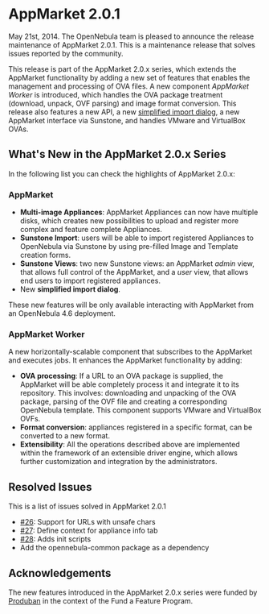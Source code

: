 AppMarket 2.0.1
===============

May 21st, 2014. The OpenNebula team is pleased to announce the release maintenance of AppMarket 2.0.1. This is a maintenance release that solves issues reported by the community.

This release is part of the AppMarket 2.0.x series, which extends the AppMarket functionality by adding a new set of features that enables the management and processing of OVA files. A new component *AppMarket Worker* is introduced, which handles the OVA package treatment (download, unpack, OVF parsing) and image format conversion. This release also features a new API, a new [simplified import dialog](../usage.md), a new AppMarket interface via Sunstone, and handles VMware and VirtualBox OVAs.

What's New in the AppMarket 2.0.x Series
-----------------------------------------

In the following list you can check the highlights of AppMarket 2.0.x:

### AppMarket

* **Multi-image Appliances**: AppMarket Appliances can now have multiple disks, which creates new possibilities to upload and register more complex and feature complete Appliances.
* **Sunstone Import**: users will be able to import registered Appliances to OpenNebula via Sunstone by using pre-filled Image and Template creation forms.
* **Sunstone Views**: two new Sunstone views: an AppMarket *admin* view, that allows full control of the AppMarket, and a *user* view, that allows end users to import registered appliances.
* New **simplified import dialog**.

These new features will be only available interacting with AppMarket from an OpenNebula 4.6 deployment.

### AppMarket Worker

A new horizontally-scalable component that subscribes to the AppMarket and executes jobs. It enhances the AppMarket functionality by adding:

* **OVA processing**: If a URL to an OVA package is supplied, the AppMarket will be able completely process it and integrate it to its repository. This involves: downloading and unpacking of the OVA package, parsing of the OVF file and creating a corresponding OpenNebula template. This component supports VMware and VirtualBox OVFs.
* **Format conversion**: appliances registered in a specific format, can be converted to a new format.
* **Extensibility**: All the operations described above are implemented within the framework of an extensible driver engine, which allows further customization and integration by the administrators.

Resolved Issues
---------------

This is a list of issues solved in AppMarket 2.0.1

- [#26](https://github.com/OpenNebula/addon-appmarket/issues/26): Support for URLs with unsafe chars
- [#27](https://github.com/OpenNebula/addon-appmarket/issues/27): Define context for appliance info tab
- [#28](https://github.com/OpenNebula/addon-appmarket/issues/28): Adds init scripts
- Add the opennebula-common package as a dependency

Acknowledgements
----------------

The new features introduced in the AppMarket 2.0.x series were funded by [Produban](http://www.produban.com/) in the context of the Fund a Feature Program.
